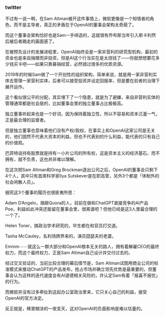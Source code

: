 ### twitter

不过有一说一啊，在Sam Altman被开这件事情上，微软更像是一个知情者的角色，而不是主导者，真正的矛盾在于OpenAI的董事会架构太奇葩了。

而这个董事会架构恰好也是Sam一手缔造的，这就很有乔布斯当年引入斯卡利然后被后者踢走的画面感了。

在被预先设计的发展进程里，OpenAI始终会是一家非营利的研究型机构，最初的资金也是来自捐赠而非投资，但是AI这个行当实在是太烧钱了——你就想想要花多少钱买卡吧——如果只靠募捐经营，必然错过很多的优质资源。

2019年的时候Sam做了一个开创性的组织架构，简单来说，就是用一家非营利实体去管理一家营利实体，后者可以接受投资并设定回报率，但是要在前者的治理下展开运作。

这个看似很公平的分配，其实埋下了一个隐患，就是为了避嫌，来自非营利实体的管理通常都是社会层的，比如董事会里的独立董事占比极极高。

独立董事听起来也是一个好词，因为保持着独立性，所以不容易和资本沆瀣一气，正是最合理的监督者。

但是独立董事也意味着他们没有产权/股权，在事实上和OpenAI这家公司是无关的，他们固然不代表大资本的利益，但也不代表别的什么利益，能代表的只有自己的价值观。

巴菲特说持有股票就是持有一小片公司的所有权，这是资本主义的经济基石，而不拥有，就不负责，这也并非难以理解。

在这次把Sam Altman和Greg Brockman逐出公司之后，OpenAI的董事会只剩下4个人，其中只有首席科学家Ilya Sutskever是在职高管，另外3个都是「体制外的社会闲散人员」。

细究这3个董事的履历也很匪夷所思：

Adam D’Angelo，搞砸Quora的人，目前在做和ChatGPT直接竞争的AI产品Poe，利益如此冲突还能留在董事会里，很离谱吧？但他已经是这3人里最合理的一个了。

Helen Toner，搞政治学术研究的，毕生都在和官员打交道。

Tasha McCauley，名利场跨界来的，演员囧瑟夫的老婆。

Emmm⋯⋯就这么一群大部分和OpenAI根本无关的路人，拥有着解雇CEO的最终权力，而这个最终权力，正是Sam Altman自己设计并交付过去的。

经过交叉验证的、当前比较合理的幕后情节是，Sam Altman试图用商业公司的标准模式来推动ChatGPT的产品发布，抢占市场并确立领先优势是最重要的，但董事会认为这样的迭代速度会有AI道德相关风险的，并认定Sam有着「报喜不报忧」的行为。

而微软并没有过多牵扯到这起办公室政治里来，它只关心自己的利益，接受OpenAI的官方决定。

反正就是，稀里糊涂的一夜变天，这对OpenAI的负面影响是难以估量的。